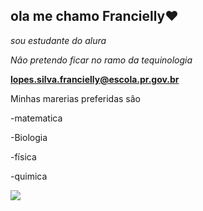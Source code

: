 ## ola me chamo Francielly♥️

*sou estudante do alura*

*Nâo pretendo ficar no ramo da tequinologia*

**lopes.silva.francielly@escola.pr.gov.br**

Minhas marerias preferidas sâo

-matematica

-Biologia

-física

-quimica

![](https://tenor.com/pt-BR/view/haikyu-gif-192716699)
